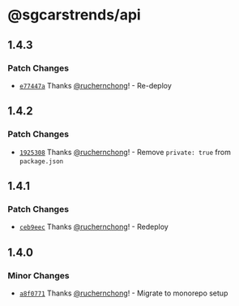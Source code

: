 # @sgcarstrends/api

## 1.4.3

### Patch Changes

- [`e77447a`](https://github.com/sgcarstrends/backend/commit/e77447adc13e8c8256dea5342259fac38636bd3d) Thanks [@ruchernchong](https://github.com/ruchernchong)! - Re-deploy

## 1.4.2

### Patch Changes

- [`1925308`](https://github.com/sgcarstrends/backend/commit/19253089bf3f308ea5e029b7a16d742d2ffcf0a6) Thanks [@ruchernchong](https://github.com/ruchernchong)! - Remove `private: true` from `package.json`

## 1.4.1

### Patch Changes

- [`ceb9eec`](https://github.com/sgcarstrends/backend/commit/ceb9eec2dcb0f051b420e5a5b7bec94bc3d7b75c) Thanks [@ruchernchong](https://github.com/ruchernchong)! - Redeploy

## 1.4.0

### Minor Changes

- [`a8f0771`](https://github.com/sgcarstrends/backend/commit/a8f07710fa0fdbd58f9c20e0cf7b79d86afe8b0b) Thanks [@ruchernchong](https://github.com/ruchernchong)! - Migrate to monorepo setup
